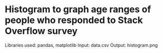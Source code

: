 # Histogram to graph age ranges of people who responded to Stack Overflow survey

Libraries used: pandas, matplotlib
Input: data.csv
Output: histogram.png
